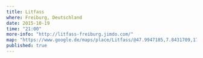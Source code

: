 ```yaml
---
title: Litfass
where: Freiburg, Deutschland
date: 2015-10-19
time: "21:00"
more-info: "http://litfass-freiburg.jimdo.com/"
map: "https://www.google.de/maps/place/Litfass/@47.9947185,7.8431709,17z/data=!3m1!4b1!4m2!3m1!1s0x47911b61dabd1f5b:0x3a7e7038fa7d0ef9?hl=de"
published: true
---
```

